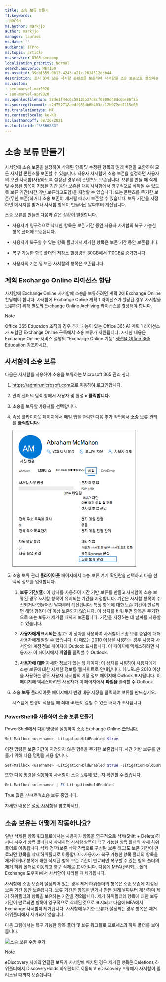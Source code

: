 ```yaml
---
title: 소송 보류 만들기
f1.keywords:
- NOCSH
ms.author: markjjo
author: markjjo
manager: laurawi
ms.date: ''
audience: ITPro
ms.topic: article
ms.service: O365-seccomp
localization_priority: Normal
search.appverid: MET150
ms.assetid: 39db1659-0b12-4243-a21c-2614512dcb44
description: 조사 중에 모든 사서함 콘텐츠를 보존하여 사서함을 소송 보존으로 설정하는 방법을 학습합니다.
ms.custom:
- seo-marvel-mar2020
- seo-marvel-apr2020
ms.openlocfilehash: 58de1f44c6c58125b37c8cf0800d48dc0ae86f2a
ms.sourcegitcommit: c2d752718aedf958db6b403cc12b972ed1215c00
ms.translationtype: MT
ms.contentlocale: ko-KR
ms.lasthandoff: 08/26/2021
ms.locfileid: "58566883"
---
```

# <a name="create-a-litigation-hold"></a>소송 보류 만들기

사서함에 소송 보존을 설정하여 삭제된 항목 및 수정된 항목의 원래 버전을 포함하여 모든 사서함 콘텐츠를 보존할 수 있습니다. 사용자 사서함에 소송 보존을 설정하면 사용자의 보관 사서함(사용하도록 설정된 경우)의 콘텐츠도 보존됩니다. 보류를 만들 때 삭제 및 수정된 항목이 지정된 기간 동안 보존된 다음 사서함에서 영구적으로 삭제될 수 있도록 보류 기간(시간 기반 보류라고도함)을 지정할 수 있습니다. 또는 콘텐츠를 무기한 보존(무한 보존)하거나 소송 보존이 제거될 때까지 보존할 수 있습니다.  보류 기간을 지정하면 메시지를 받거나 사서함 항목이 만들어진 날짜부터 계산됩니다. 
  
소송 보류를 만들면 다음과 같은 상황이 발생합니다.
  
- 사용자가 영구적으로 삭제한 항목은 보존 기간 동안 사용자 사서함의 복구 가능한 항목 폴더에 보존됩니다.

- 사용자가 복구할 수 있는 항목 폴더에서 제거한 항목은 보존 기간 동안 보존됩니다.

- 복구 가능한 항목 폴더의 저장소 할당량은 30GB에서 110GB로 증가합니다.

- 사용자의 기본 및 보관 사서함의 항목은 보존됩니다.

## <a name="assign-an-exchange-online-plan-2-license"></a>계획 Exchange Online 라이선스 할당

사서함에 Exchange Online 사서함에 소송을 보류하려면 계획 2에 Exchange Online 할당해야 합니다. 사서함에 Exchange Online 계획 1 라이선스가 할당된 경우 사서함을 보류하기 위해 별도의 Exchange Online Archiving 라이선스를 할당해야 합니다.

> [!NOTE]
> Office 365 Education 조직의 경우 추가 기능이 있는 Office 365 A1 계획 1 라이선스가 포함된 Exchange Online 구독에서 소송 보류가 지원됩니다. 자세한 내용은 Exchange Online 서비스 설명의 "Exchange Online 기능" [섹션을 Office 365 Education 참조하세요.](/office365/servicedescriptions/office-365-platform-service-description/office-365-education#exchange-online-features)

## <a name="place-a-mailbox-on-litigation-hold"></a>사서함에 소송 보류

다음은 사서함을 사용하여 소송을 보류하는 Microsoft 365 관리 센터.

1. <https://admin.microsoft.com>으로 이동하여 로그인합니다.

2. 관리 센터의 탐색 창에서 사용자 및 활성 **> 클릭합니다.**

3. 소송을 보류할 사용자를 선택합니다.

4. 속성 플라이아웃 페이지에서 메일  탭을 클릭한 다음 추가 작업에서 **소송** 보류 관리를 **클릭합니다.**

   ![사용자 속성 플라이아웃 페이지의 메일 탭에서 소송 보류 관리를 클릭합니다.](../media/M365AdminCenterLitHold1.png)

5. 소송 보류 관리 **플라이아웃** 페이지에서 소송  보류 켜기 확인란을 선택하고 다음 선택적 정보를 입력합니다.

    1. **보류 기간(일)**: 이 상자를 사용하여 시간 기반 보류를 만들고 사서함이 소송 보류된 경우 사서함 항목이 유지되는 기간을 지정합니다. 기간은 사서함 항목이 수신되거나 만들어진 날짜부터 계산됩니다. 특정 항목에 대한 보존 기간이 만료되면 해당 항목이 더 이상 보존되지 않습니다. 이 상자를 비워 두면 항목은 무기한으로 또는 보류가 제거될 때까지 보존됩니다. 기간을 지정하는 데 날짜를 사용할 수 있습니다.

    2. **사용자에게 표시되는** 참고: 이 상자를 사용하여 사서함이 소송 보류 중임에 대해 사용자에게 알릴 수 있습니다. 이 메모는 2010 이상을 사용하는 경우 사용자 사서함의 계정 정보 페이지에 Outlook 표시됩니다. 이 페이지에 액세스하려면 사용자가 이 페이지에서 **파일을** 클릭할 수 Outlook.

    3. **사용자에 대한** 자세한 정보가 있는 웹 페이지: 이 상자를 사용하여 사용자에게 소송 보류에 대한 자세한 정보를 웹 사이트로 안내합니다. 이 URL은 2010 이상을 사용하는 경우 사용자 사서함의 계정 정보 페이지에 Outlook 표시됩니다. 이 페이지에 액세스하려면 사용자가 이 페이지에서 **파일을** 클릭할 수 Outlook.

6. 소송 **보류**  플라이아웃 페이지에서 변경 내용 저장을 클릭하여 보류를 만드십시오. 

   시스템에 변경이 적용될 때 최대 60분이 걸릴 수 있는 배너가 표시됩니다.

### <a name="create-a-litigation-hold-using-powershell"></a>PowerShell을 사용하여 소송 보류 만들기

PowerShell에서 다음 명령을 실행하여 소송 Exchange Online [있습니다.](/powershell/exchange/connect-to-exchange-online-powershell)

```powershell
Set-Mailbox <username> -LitigationHoldEnabled $true
```

이전 명령은 보존 기간이 지정되지 않은 항목을 무기한 보존합니다. 시간 기반 보류를 만들기 위해 다음 명령을 사용 합니다.

```powershell
Set-Mailbox <username> -LitigationHoldEnabled $true -LitigationHoldDuration <number of days>
```

또한 다음 명령을 실행하여 사서함이 소송 보류에 있는지 확인할 수 있습니다.

```powershell
Get-Mailbox <username> | FL LitigationHoldEnabled
```

True 값은 *사서함이* 소송 보류 중입니다.

자세한 내용은 [설정-사서함](/powershell/module/exchange/set-mailbox)을 참조하세요.

## <a name="how-does-litigation-hold-work"></a>소송 보유는 어떻게 작동하나요?

일반 삭제된 항목 워크플로에서는 사용자가 항목을 영구적으로 삭제(Shift + Delete)하거나 지우기 항목 폴더에서 삭제하면 사서함 항목이 복구 가능한 항목 폴더의 삭제 하위 폴더로 이동됩니다. 삭제 정책(보존 삭제 작업으로 구성된 보존 태그)도 보존 기간이 만료되면 항목을 삭제 하위폴더로 이동합니다. 사용자가 복구 가능한 항목 폴더의 항목을 제거하거나 항목에 대한 삭제된 항목 보존 기간이 만료되면 복구할 수 있는 항목 폴더의 제거 하위 폴더로 이동되고 영구 삭제로 표시됩니다. 다음에 MFA(관리되는 폴더 Exchange 도우미)에서 사서함이 처리될 때 제거됩니다.

사서함에 소송 보존이 설정되어 있는 경우 제거 하위폴더의 항목은 소송 보존에 지정된 보존 기간 동안 보존됩니다. 보류 기간은 항목을 받거나 만든 원래 날짜부터 계산하며 제거 하위폴더의 항목을 보유하는 기간을 정의합니다. 제거 하위폴더의 항목에 대한 보류 기간이 만료되면 항목이 영구적으로 삭제된 것으로 표시되고 다음에 MFA에서 Exchange 사서함이 제거됩니다. 사서함에 무기한 보류가 설정되는 경우 항목은 제거 하위폴더에서 제거되지 않습니다.

다음 그림에서는 복구 가능한 항목 폴더 및 보류 워크플로 프로세스의 하위 폴더를 보여줍니다.

![소송 보유 수명 주기.](../media/LitigationHoldLifeCycle.png)

> [!NOTE]
> eDiscovery 사례와 연결된 보류가 사서함에 배치된 경우 제거된 항목은 Deletions 하위폴더에서 DiscoveryHolds 하위폴더로 이동되고 eDiscovery 보류에서 사서함이 릴리스될 때까지 보존됩니다.

